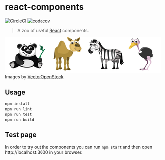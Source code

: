 # react-components

[![CircleCI](https://circleci.com/gh/ePages-de/react-components.svg?style=svg)](https://circleci.com/gh/ePages-de/react-components)
[![codecov](https://codecov.io/gh/ePages-de/react-components/branch/master/graph/badge.svg)](https://codecov.io/gh/ePages-de/react-components)

> A zoo of useful [React][react] components.

![](zoo.png)
Images by [VectorOpenStock]

## Usage

```bash
npm install
npm run lint
npm run test
npm run build
```

[react]: https://facebook.github.io/react/
[VectorOpenStock]: https://www.vectoropenstock.com/vectors/preview/71474/cartoon-domestic-and-wild-animals-pack

## Test page
In order to try out the components you can run `npm start` and then open http://localhost:3000 in your browser.
